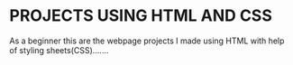 # PROJECTS USING HTML AND CSS
As a beginner this are the webpage projects I made using HTML with help of styling sheets(CSS).......
